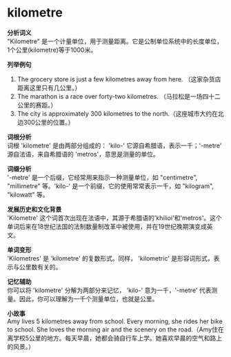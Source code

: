 # kilometre

**分析词义**  
"Kilometre" 是一个计量单位，用于测量距离。它是公制单位系统中的长度单位，1个公里(kilometre)等于1000米。

  

**列举例句**

  

1.  The grocery store is just a few kilometres away from here. （这家杂货店距离这里只有几公里。）
2.  The marathon is a race over forty-two kilometres. （马拉松是一场四十二公里的赛距。）
3.  The city is approximately 300 kilometres to the north.（这座城市大约在北边300公里的位置。）

  

**词根分析**  
词根 'kilometre' 是由两部分组成的： 'kilo-' 它源自希腊语，表示一千；'-metre' 源自法语，来自希腊语的 'metros'，意思是测量的单位。

  

**词缀分析**  
'-metre' 是一个后缀，它经常用来指示一种测量单位，如 "centimetre", "millimetre" 等。'kilo-' 是一个前缀，它的使用常常表示一千，如 "kilogram", "kilowatt" 等。

  

**发展历史和文化背景**  
'Kilometre' 这个词首次出现在法语中，其源于希腊语的'khilioi'和'metros'。这个单词后来在18世纪法国的法制数量制改革中被使用，并在19世纪晚期演变成英文。

  

**单词变形**  
'Kilometres' 是 'kilometre' 的复数形式。同样， 'kilometric' 是形容词形式，表示与公里数有关的。

  

**记忆辅助**  
你可以将 'kilometre' 分解为两部分来记忆， 'kilo-' 意为一千，'-metre' 代表测量。因此，你可以理解为一千个测量单位，也就是公里。

  

**小故事**  
Amy lives 5 kilometres away from school. Every morning, she rides her bike to school. She loves the morning air and the scenery on the road.（Amy住在离学校5公里的地方。每天早晨，她都会骑自行车上学。她喜欢早晨的空气和路上的风景。）
